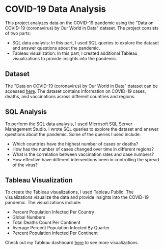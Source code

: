 # COVID-19 Data Analysis

This project analyzes data on the COVID-19 pandemic using the "Data on COVID-19 (coronavirus) by Our World in Data" dataset. The project consists of two parts:

- SQL data analysis: In this part, I used SQL queries to explore the dataset and answer questions about the pandemic.
- Tableau visualization: In this part, I created additional Tableau visualizations to provide insights into the pandemic.

## Dataset

The "Data on COVID-19 (coronavirus) by Our World in Data" dataset can be accessed [here](https://github.com/owid/covid-19-data/tree/master/public/data). The dataset contains information on COVID-19 cases, deaths, and vaccinations across different countries and regions.

## SQL Analysis

To perform the SQL data analysis, I used Microsoft SQL Server Management Studio. I wrote SQL queries to explore the dataset and answer questions about the pandemic. Some of the queries I used include:

- Which countries have the highest number of cases or deaths?
- How has the number of cases changed over time in different regions?
- What is the correlation between vaccination rates and case numbers?
- How effective have different interventions been in controlling the spread of the virus?

## Tableau Visualization

To create the Tableau visualizations, I used Tableau Public. The visualizations visualize the data and provide insights into the COVID-19 pandemic. The visualizations include:

- Percent Population Infected Per Country
- Global Numbers
- Total Deaths Count Per Continent
- Average Percent Population Infected By Quarter
- Percent Population Infected Per Continent

Check out my Tableau dashboard [here](https://public.tableau.com/app/profile/amo8283/viz/CovidInfectedDashboard_16809743367110/Dashboard1) to see more visualizations.
